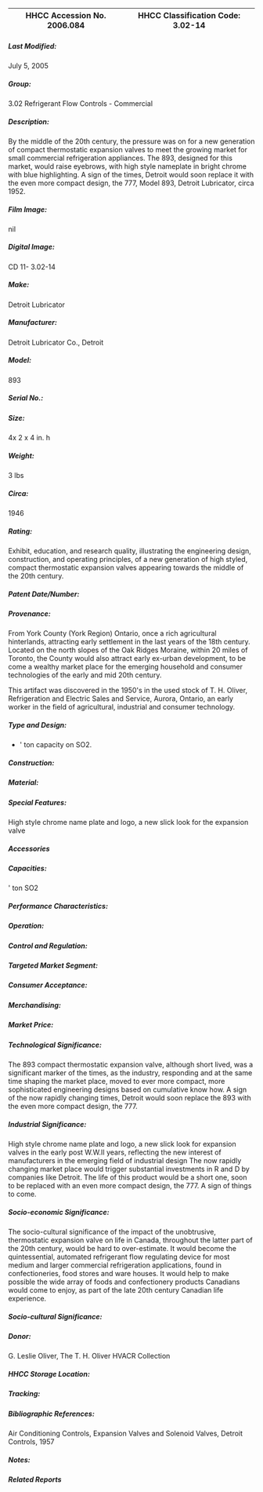 | **HHCC Accession No. 2006.084** |**HHCC Classification Code:  3.02-14**|
| ----------- | ----------- |

##### Last Modified:
July 5, 2005

##### Group:
3.02 Refrigerant Flow Controls - Commercial

##### Description:
By the middle of the 20th century, the pressure was on for a new generation of compact thermostatic expansion valves to meet the growing market for small commercial refrigeration appliances. The 893, designed for this market, would raise eyebrows, with high style nameplate in bright chrome with blue highlighting. A sign of the times, Detroit would soon replace it with the even more compact design, the 777, Model 893, Detroit Lubricator, circa 1952.

##### Film Image:
nil

##### Digital Image:
CD 11- 3.02-14

##### Make:
Detroit Lubricator

##### Manufacturer:
Detroit Lubricator Co., Detroit

##### Model:
893

##### Serial No.:


##### Size:
4x 2 x 4 in. h

##### Weight:
3 lbs

##### Circa:
1946

##### Rating:
Exhibit, education, and research quality, illustrating the engineering design, construction, and operating principles, of a new generation of high styled, compact thermostatic expansion valves appearing towards the middle of the 20th century.

##### Patent Date/Number:


##### Provenance:
From York County (York Region) Ontario, once a rich agricultural hinterlands, attracting early settlement in the last years of the 18th century. Located on the north slopes of the Oak Ridges Moraine, within 20 miles of Toronto, the County would also attract early ex-urban development, to be come a wealthy market place for the emerging household and consumer technologies of the early and mid 20th century. 

This artifact was discovered in the 1950's in the used stock of T. H. Oliver, Refrigeration and Electric Sales and Service, Aurora, Ontario, an early worker in the field of agricultural, industrial and consumer technology.

##### Type and Design:
- ' ton capacity on SO2.

##### Construction:


##### Material:


##### Special Features:
High style chrome name plate and logo, a new slick look for the expansion valve

##### Accessories


##### Capacities:
' ton SO2

##### Performance Characteristics:


##### Operation:


##### Control and Regulation:


##### Targeted Market Segment:


##### Consumer Acceptance:


##### Merchandising:


##### Market Price:


##### Technological Significance:
The 893 compact thermostatic expansion valve, although short lived, was a significant marker of the times, as the industry, responding and at the same time shaping the market place, moved to ever more compact, more sophisticated engineering designs based on cumulative know how.  A sign of the now rapidly changing times, Detroit would soon replace the 893 with the even more compact design, the 777.

##### Industrial Significance:
High style chrome name plate and logo, a new slick look for expansion valves in the early post W.W.II years, reflecting the new interest of manufacturers in the emerging field of industrial design 
The now rapidly changing market place would trigger substantial investments in R and D by companies like Detroit. The life of this product would be a short one, soon to be replaced with an even more compact design, the 777. A sign of things to come.

##### Socio-economic Significance:
The socio-cultural significance of the impact of the unobtrusive, thermostatic  expansion valve on life in Canada, throughout the latter part of the 20th century, would be hard to over-estimate. 
It would become the quintessential, automated refrigerant flow regulating device for most medium and larger commercial refrigeration applications, found in confectioneries, food stores and ware houses. It would help to make possible the wide array of foods and confectionery products Canadians would come to enjoy, as part of the late 20th century Canadian life experience.

##### Socio-cultural Significance:


##### Donor:
G. Leslie Oliver, The T. H. Oliver HVACR Collection

##### HHCC Storage Location:


##### Tracking:


##### Bibliographic References:
Air Conditioning Controls, Expansion Valves and Solenoid Valves, Detroit Controls, 1957

##### Notes:


##### Related Reports

